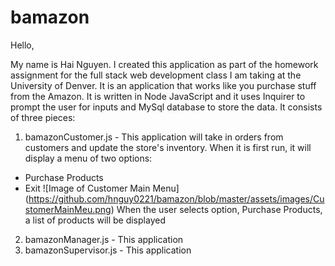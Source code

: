 # bamazon

Hello,

My name is Hai Nguyen. I created this application as part of the homework assignment for the full stack web development class I am taking at the University of Denver. It is an application that works like you purchase stuff from the Amazon. It is written in Node JavaScript and it uses Inquirer to prompt the user for inputs and MySql database to store the data. It consists of three pieces:

1. bamazonCustomer.js - This application will take in orders from customers and update the store's inventory. When it is first run, it will display a menu of two options:
* Purchase Products
* Exit
![Image of Customer Main Menu]
(https://github.com/hnguy0221/bamazon/blob/master/assets/images/CustomerMainMeu.png)
When the user selects option, Purchase Products, a list of products will be displayed
2. bamazonManager.js - This application 
3. bamazonSupervisor.js - This application 

